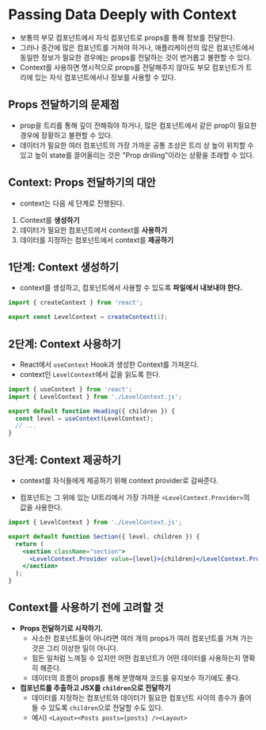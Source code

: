 # Passing Data Deeply with Context

- 보통의 부모 컴포넌트에서 자식 컴포넌트로 props를 통해 정보를 전달한다.
- 그러나 중간에 많은 컴포넌트를 거쳐야 하거나, 애플리케이션의 많은 컴포넌트에서 동일한 정보가 필요한 경우에는 props를 전달하는 것이 번거롭고 불편할 수 있다.
- Context를 사용하면 명시적으로 props를 전달해주지 않아도 부모 컴포넌트가 트리에 있는 자식 컴포넌트에서나 정보를 사용할 수 있다.

## Props 전달하기의 문제점

- prop을 트리를 통해 깊이 전해줘야 하거나, 많은 컴포넌트에서 같은 prop이 필요한 경우에 장황하고 불편할 수 있다.
- 데이터가 필요한 여러 컴포넌트의 가장 가까운 공통 조상은 트리 상 높이 위치할 수 있고 높이 state를 끌어올리는 것은 "Prop drilling"이라는 상황을 초래할 수 있다.

## Context: Props 전달하기의 대안

- context는 다음 세 단계로 진행된다.

1. Context를 **생성하기**
2. 데이터가 필요한 컴포넌트에서 context를 **사용하기**
3. 데이터를 지정하는 컴포넌트에서 context를 **제공하기**

## 1단계: Context 생성하기

- context를 생성하고, 컴포넌트에서 사용할 수 있도록 **파일에서 내보내야 한다.**

```jsx
import { createContext } from 'react';

export const LevelContext = createContext(1);
```

## 2단계: Context 사용하기

- React에서 `useContext` Hook과 생성한 Context를 가져온다.
- context인 `LevelContext`에서 값을 읽도록 한다.

```jsx
import { useContext } from 'react';
import { LevelContext } from './LevelContext.js';

export default function Heading({ children }) {
  const level = useContext(LevelContext);
  // ...
}
```

## 3단계: Context 제공하기

- context를 자식들에게 제공하기 위해 context provider로 감싸준다.

- 컴포넌트는 그 위에 있는 UI트리에서 가장 가까운 `<LevelContext.Provider>`의 값을 사용한다.

```jsx
import { LevelContext } from './LevelContext.js';

export default function Section({ level, children }) {
  return (
    <section className="section">
      <LevelContext.Provider value={level}>{children}</LevelContext.Provider>
    </section>
  );
}
```

## Context를 사용하기 전에 고려할 것

- **Props 전달하기로 시작하기.**
  - 사소한 컴포넌트들이 아니라면 여러 개의 props가 여러 컴포넌트를 거쳐 가는 것은 그리 이상한 일이 아니다.
  - 힘든 일처럼 느껴질 수 있지만 어떤 컴포넌트가 어떤 데이터를 사용하는지 명확히 해준다.
  - 데이터의 흐름이 props를 통해 분명해져 코드를 유지보수 하기에도 좋다.
- **컴포넌트를 추출하고 JSX를 `children`으로 전달하기**
  - 데이터를 지정하는 컴포넌트와 데이터가 필요한 컴포넌트 사이의 층수가 줄어들 수 있도록 `children`으로 전달할 수도 있다.
  - 예시) `<Layout><Posts posts={posts} /><Layout>`
